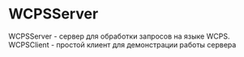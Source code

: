 # WCPSServer
WCPSServer - сервер для обработки запросов на языке WCPS. 
WCPSClient - простой клиент для демонстрации работы сервера
